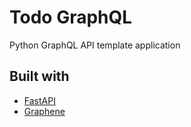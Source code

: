 # Todo GraphQL

Python GraphQL API template application

## Built with

- [FastAPI](https://fastapi.tiangolo.com/)
- [Graphene](https://graphene-python.org/)

